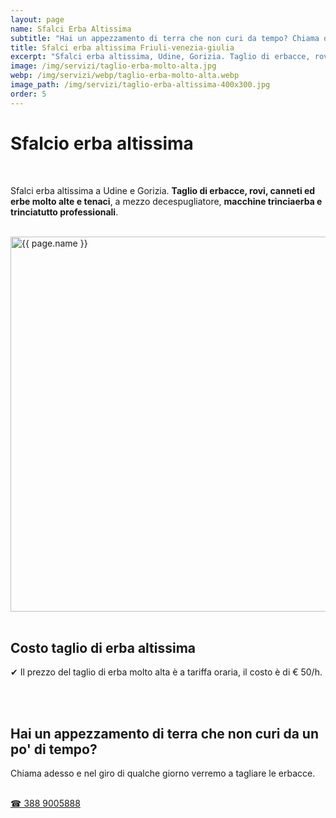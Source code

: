 ```yaml
---
layout: page
name: Sfalci Erba Altissima
subtitle: "Hai un appezzamento di terra che non curi da tempo? Chiama ora!"
title: Sfalci erba altissima Friuli-venezia-giulia
excerpt: "Sfalci erba altissima, Udine, Gorizia. Taglio di erbacce, rovi, canneti ed erba molto alta e tenace, con trinciatrice. Prezzo e tariffa oraria, costo € 50/h."
image: /img/servizi/taglio-erba-molto-alta.jpg
webp: /img/servizi/webp/taglio-erba-molto-alta.webp
image_path: /img/servizi/taglio-erba-altissima-400x300.jpg
order: 5
---
```

# Sfalcio erba altissima

<br/>

Sfalci erba altissima a Udine e Gorizia. **Taglio di erbacce, rovi, canneti ed erbe molto alte e tenaci**, a mezzo decespugliatore, **macchine trinciaerba e trinciatutto professionali**.

<br/>
<div class="carousel">
<picture>
  <source srcset="{{ page.webp }}" type="image/webp">
  <source srcset="{{ page.image }}" type="image/jpeg">
  <img src="{{ page.image }}" width="800" width="800" height="600" alt="{{ page.name }}" title="{{ page.name }}"/>
</picture>
</div>
<br/>

## Costo taglio di erba altissima

&#10004; Il prezzo del taglio di erba molto alta è a tariffa oraria, il costo è di € 50/h.

<br/><br/>
<div class="text-center">
  <h2>Hai un appezzamento di terra che non curi da un po' di tempo?</h2>
  <p>Chiama adesso e nel giro di qualche giorno verremo a tagliare le erbacce.</p>
  <br/>
  <a title="Chiama adesso e prenota un sopralluogo" href="tel:+393889005888" class="button">&#9742; 388 9005888</a>
</div>
<br/><br/>
